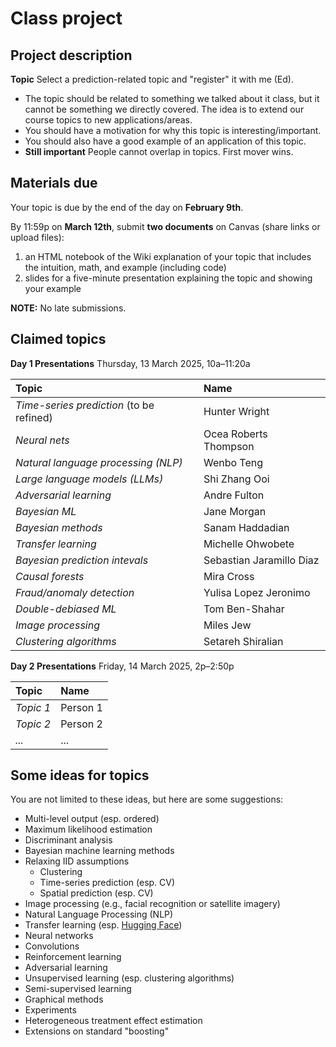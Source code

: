 # Class project

## Project description

**Topic** Select a prediction-related topic and "register" it with me (Ed).

- The topic should be related to something we talked about it class, but it cannot be something we directly covered. The idea is to extend our course topics to new applications/areas.
- You should have a motivation for why this topic is interesting/important.
- You should also have a good example of an application of this topic.
- **Still important** People cannot overlap in topics. First mover wins.

## Materials due

Your topic is due by the end of the day on **February 9th**.

By 11:59p on **March 12th**, submit **two documents** on Canvas (share links or upload files):

1. an HTML notebook of the Wiki explanation of your topic that includes the intuition, math, and example (including code)
1. slides for a five-minute presentation explaining the topic and showing your example 

**NOTE:** No late submissions.

## Claimed topics

**Day 1 Presentations** Thursday, 13 March 2025, 10a–11:20a

| Topic | Name |
|:---------|:---------|
| *Time-series prediction* (to be refined) | Hunter Wright |
| *Neural nets* | Ocea Roberts Thompson |
| *Natural language processing (NLP)* | Wenbo Teng |
| *Large language models (LLMs)* | Shi Zhang Ooi |
| *Adversarial learning* | Andre Fulton |
| *Bayesian ML* | Jane Morgan |
| *Bayesian methods* | Sanam Haddadian |
| *Transfer learning* | Michelle Ohwobete |
| *Bayesian prediction intevals* | Sebastian Jaramillo Diaz |
| *Causal forests* | Mira Cross |
| *Fraud/anomaly detection* | Yulisa Lopez Jeronimo |
| *Double-debiased ML* | Tom Ben-Shahar |
| *Image processing* | Miles Jew |
| *Clustering algorithms* | Setareh Shiralian |

**Day 2 Presentations** Friday, 14 March 2025, 2p–2:50p

| Topic | Name |
|:---------|:---------|
| *Topic 1* | Person 1 |
| *Topic 2* | Person 2 |
| *...* | ... |

## Some ideas for topics

You are not limited to these ideas, but here are some suggestions:

- Multi-level output (esp. ordered)
- Maximum likelihood estimation
- Discriminant analysis
- Bayesian machine learning methods
- Relaxing IID assumptions
	- Clustering
	- Time-series prediction (esp. CV)
	- Spatial prediction (esp. CV)
- Image processing (e.g., facial recognition or satellite imagery)
- Natural Language Processing (NLP)
- Transfer learning (esp. [Hugging Face](https://huggingface.co/))
- Neural networks
- Convolutions
- Reinforcement learning
- Adversarial learning
- Unsupervised learning (esp. clustering algorithms)
- Semi-supervised learning
- Graphical methods
- Experiments
- Heterogeneous treatment effect estimation
- Extensions on standard "boosting"
